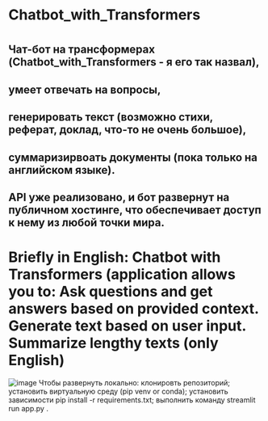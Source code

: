 # Chatbot_with_Transformers
#
## Чат-бот на трансформерах (Chatbot_with_Transformers - я его так назвал), 
## умеет отвечать на вопросы, 
## генерировать текст (возможно стихи, реферат, доклад, что-то не очень большое), 
## суммаризирвоать документы (пока только на английском языке).
## API уже реализовано, и бот развернут на публичном хостинге, что обеспечивает доступ к нему из любой точки мира.
#
# Briefly in English: Chatbot with Transformers (application allows you to:  Ask questions and get answers based on provided context. Generate text based on user input. Summarize lengthy texts (only English)
![image](https://github.com/user-attachments/assets/3cafd14c-8ee2-4612-91a8-14f2e5c427fa)
Чтобы развернуть локально:
клонировть репозиторий;
установить  виртуальную среду (pip venv or conda);
установить зависимости pip install -r requirements.txt;
выполнить команду streamlit run app.py  .
